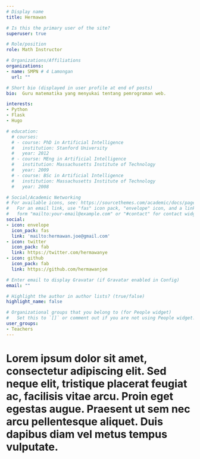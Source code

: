 ```yaml
---
# Display name
title: Hermawan

# Is this the primary user of the site?
superuser: true

# Role/position
role: Math Instructor

# Organizations/Affiliations
organizations:
- name: SMPN # 4 Lamongan
  url: ""

# Short bio (displayed in user profile at end of posts)
bio:  Guru matematika yang menyukai tentang pemrograman web.

interests:
- Python
- Flask
- Hugo

# education:
  # courses:
  # - course: PhD in Artificial Intelligence
  #   institution: Stanford University
  #   year: 2012
  # - course: MEng in Artificial Intelligence
  #   institution: Massachusetts Institute of Technology
  #   year: 2009
  # - course: BSc in Artificial Intelligence
  #   institution: Massachusetts Institute of Technology
  #   year: 2008

# Social/Academic Networking
# For available icons, see: https://sourcethemes.com/academic/docs/page-builder/#icons
#   For an email link, use "fas" icon pack, "envelope" icon, and a link in the
#   form "mailto:your-email@example.com" or "#contact" for contact widget.
social:
- icon: envelope
  icon_pack: fas
  link: 'mailto:hermawan.joe@gmail.com'
- icon: twitter
  icon_pack: fab
  link: https://twitter.com/hermawanye
- icon: github
  icon_pack: fab
  link: https://github.com/hermawanjoe

# Enter email to display Gravatar (if Gravatar enabled in Config)
email: ""

# Highlight the author in author lists? (true/false)
highlight_name: false

# Organizational groups that you belong to (for People widget)
#   Set this to `[]` or comment out if you are not using People widget.
user_groups:
- Teachers
---
```


# Lorem ipsum dolor sit amet, consectetur adipiscing elit. Sed neque elit, tristique placerat feugiat ac, facilisis vitae arcu. Proin eget egestas augue. Praesent ut sem nec arcu pellentesque aliquet. Duis dapibus diam vel metus tempus vulputate.
